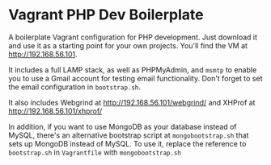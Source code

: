 Vagrant PHP Dev Boilerplate
===========================

A boilerplate Vagrant configuration for PHP development. Just download it and use it as a starting point for your own projects. You'll find the VM at http://192.168.56.101.

It includes a full LAMP stack, as well as PHPMyAdmin, and `msmtp` to enable you to use a Gmail account for testing email functionality. Don't forget to set the email configuration in `bootstrap.sh`.

It also includes Webgrind at http://192.168.56.101/webgrind/ and XHProf at http://192.168.56.101/xhprof/

In addition, if you want to use MongoDB as your database instead of MySQL, there's an alternative bootstrap script at `mongobootstrap.sh` that sets up MongoDB instead of MySQL. To use it, replace the reference to `bootstrap.sh` in `Vagrantfile` with `mongobootstrap.sh`
